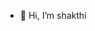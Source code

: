 - 👋 Hi, I’m shakthi

<!---
ishakthy/ishakthy is a ✨ special ✨ repository because its `README.md` (this file) appears on your GitHub profile.
You can click the Preview link to take a look at your changes.
--->
